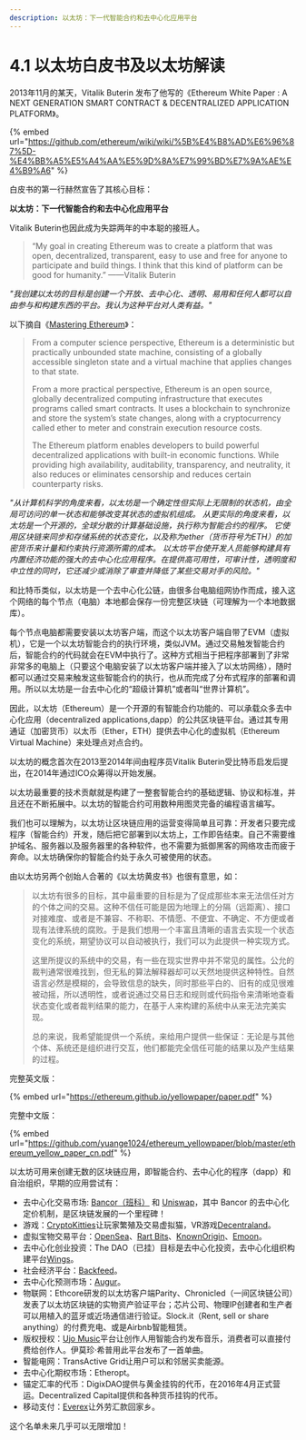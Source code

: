 ```yaml
---
description: 以太坊：下一代智能合约和去中心化应用平台
---
```


# 4.1 以太坊白皮书及以太坊解读

2013年11月的某天，Vitalik Buterin 发布了他写的《Ethereum White Paper : A NEXT GENERATION SMART CONTRACT & DECENTRALIZED APPLICATION PLATFORM》。

{% embed url="https://github.com/ethereum/wiki/wiki/%5B%E4%B8%AD%E6%96%87%5D-%E4%BB%A5%E5%A4%AA%E5%9D%8A%E7%99%BD%E7%9A%AE%E4%B9%A6" %}

白皮书的第一行赫然宣告了其核心目标：

**以太坊：下一代智能合约和去中心化应用平台**

Vitalik Buterin也因此成为失踪两年的中本聪的接班人。

> “My goal in creating Ethereum was to create a platform that was open, decentralized, transparent, easy to use and free for anyone to participate and build things. I think that this kind of platform can be good for humanity.” ——Vitalik Buterin

_"我创建以太坊的目标是创建一个开放、去中心化、透明、易用和任何人都可以自由参与和构建东西的平台。我认为这种平台对人类有益。"_

以下摘自《[Mastering Ethereum](https://github.com/ethereumbook/ethereumbook/blob/develop/book.asciidoc)》：

> From a computer science perspective, Ethereum is a deterministic but practically unbounded state machine, consisting of a globally accessible singleton state and a virtual machine that applies changes to that state.
>
> From a more practical perspective, Ethereum is an open source, globally decentralized computing infrastructure that executes programs called smart contracts. It uses a blockchain to synchronize and store the system’s state changes, along with a cryptocurrency called ether to meter and constrain execution resource costs.
>
> The Ethereum platform enables developers to build powerful decentralized applications with built-in economic functions. While providing high availability, auditability, transparency, and neutrality, it also reduces or eliminates censorship and reduces certain counterparty risks.

_"从计算机科学的角度来看，以太坊是一个确定性但实际上无限制的状态机，由全局可访问的单一状态和能够改变其状态的虚拟机组成。 从更实际的角度来看，以太坊是一个开源的，全球分散的计算基础设施，执行称为智能合约的程序。 它使用区块链来同步和存储系统的状态变化，以及称为ether（货币符号为ETH）的加密货币来计量和约束执行资源所需的成本。 以太坊平台使开发人员能够构建具有内置经济功能的强大的去中心化应用程序。在提供高可用性，可审计性，透明度和中立性的同时，它还减少或消除了审查并降低了某些交易对手的风险。"_

和比特币类似，以太坊是一个去中心化公链，由很多台电脑组网协作而成，接入这个网络的每个节点（电脑）本地都会保存一份完整区块链（可理解为一个本地数据库）。

每个节点电脑都需要安装以太坊客户端，而这个以太坊客户端自带了EVM（虚拟机），它是一个以太坊智能合约的执行环境，类似JVM。通过交易触发智能合约后，智能合约的代码就会在EVM中执行了。这种方式相当于把程序部署到了非常非常多的电脑上（只要这个电脑安装了以太坊客户端并接入了以太坊网络），随时都可以通过交易来触发这些智能合约的执行，也从而完成了分布式程序的部署和调用。所以以太坊是一台去中心化的“超级计算机”或者叫“世界计算机”。

因此，以太坊（Ethereum）是一个开源的有智能合约功能的、可以承载众多去中心化应用（decentralized applications,dapp）的公共区块链平台。通过其专用通证（加密货币）以太币（Ether，ETH）提供去中心化的虚拟机（Ethereum Virtual Machine）来处理点对点合约。

以太坊的概念首次在2013至2014年间由程序员Vitalik Buterin受比特币启发后提出，在2014年通过ICO众筹得以开始发展。

以太坊最重要的技术贡献就是构建了一整套智能合约的基础逻辑、协议和标准，并且还在不断拓展中。以太坊的智能合约可用数种用图灵完备的编程语言编写。

我们也可以理解为，以太坊让区块链应用的运营变得简单且可靠：开发者只要完成程序（智能合约）开发，随后把它部署到以太坊上，工作即告结束。自己不需要维护域名、服务器以及服务器里的各种软件，也不需要为抵御黑客的网络攻击而疲于奔命。以太坊确保你的智能合约处于永久可被使用的状态。

由以太坊另两个创始人合著的《以太坊黄皮书》也很有意思，如：

> 以太坊有很多的目标，其中最重要的目标是为了促成那些本来无法信任对方的个体之间的交易。这种不信任可能是因为地理上的分隔（远距离）、接口对接难度、或者是不兼容、不称职、不情愿、不便宜、不确定、不方便或者现有法律系统的腐败。于是我们想用一个丰富且清晰的语言去实现一个状态变化的系统，期望协议可以自动被执行，我们可以为此提供一种实现方式。
>
> 这里所提议的系统中的交易，有一些在现实世界中并不常见的属性。公允的裁判通常很难找到，但无私的算法解释器却可以天然地提供这种特性。自然语言必然是模糊的，会导致信息的缺失，同时那些平白的、旧有的成见很难被动摇，所以透明性，或者说通过交易日志和规则或代码指令来清晰地查看状态变化或者裁判结果的能力，在基于人来构建的系统中从来无法完美实现。
>
> 总的来说，我希望能提供一个系统，来给用户提供一些保证：无论是与其他个体、系统还是组织进行交互，他们都能完全信任可能的结果以及产生结果的过程。

完整英文版：

{% embed url="https://ethereum.github.io/yellowpaper/paper.pdf" %}

完整中文版：

{% embed url="https://github.com/yuange1024/ethereum_yellowpaper/blob/master/ethereum_yellow_paper_cn.pdf" %}

以太坊可用来创建无数的区块链应用，即智能合约、去中心化的程序（dapp）和自治组织，早期的应用尝试有：

* 去中心化交易市场: [Bancor（班科）](https://bancor.network) 和 [Uniswap](https://uniswap.io)，其中 Bancor 的去中心化定价机制，是区块链发展的一个里程碑！
* 游戏：[CryptoKitties](https://www.cryptokitties.co)让玩家繁殖及交易虚拟猫，VR游戏[Decentraland](https://decentraland.org/cn)。
* 虚拟宝物交易平台：[OpenSea](https://opensea.io)、[Rart Bits](https://rarebits.io)、[KnownOrigin](https://dapp.knownorigin.io)、[Emoon](https://www.emoon.io)。
* 去中心化创业投资：The DAO（已挂）目标是去中心化投资，去中心化组织构建平台[Wings](https://www.wings.ai)。
* 社会经济平台：[Backfeed](http://backfeed.cc)。
* 去中心化预测市场：[Augur](https://www.augur.net)。
* 物联网：Ethcore研发的以太坊客户端Parity、Chronicled（一间区块链公司）发表了以太坊区块链的实物资产验证平台；芯片公司、物理IP创建者和生产者可以用植入的蓝牙或近场通信进行验证。Slock.it（Rent, sell or share anything）的付费充电、或是Airbnb智能租赁。
* 版权授权：[Ujo Music](https://www.ujomusic.com)平台让创作人用智能合约发布音乐，消费者可以直接付费给创作人。伊莫珍·希普用此平台发布了一首单曲。
* 智能电网：TransActive Grid让用户可以和邻居买卖能源。
* 去中心化期权市场：Etheropt。
* 锚定汇率的代币：DigixDAO提供与黄金挂钩的代币，在2016年4月正式营运。Decentralized Capital提供和各种货币挂钩的代币。
* 移动支付：[Everex](https://everex.io)让外劳汇款回家乡。

这个名单未来几乎可以无限增加！

